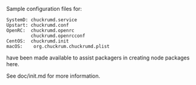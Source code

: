 Sample configuration files for:
```
SystemD: chuckrumd.service
Upstart: chuckrumd.conf
OpenRC:  chuckrumd.openrc
         chuckrumd.openrcconf
CentOS:  chuckrumd.init
macOS:    org.chuckrum.chuckrumd.plist
```
have been made available to assist packagers in creating node packages here.

See doc/init.md for more information.
